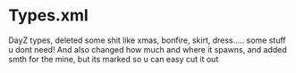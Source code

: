 # Types.xml
DayZ types, deleted some shit like xmas, bonfire, skirt, dress..... some stuff u dont need!
And also changed how much and where it spawns, and added smth for the mine, but its marked so u can easy cut it out 